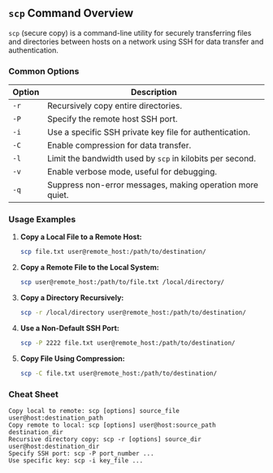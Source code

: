 ## `scp` Command Overview

`scp` (secure copy) is a command-line utility for securely transferring files and directories between hosts on a network using SSH for data transfer and authentication.

### Common Options

| Option     | Description                                                             |
|------------|-------------------------------------------------------------------------|
| `-r`       | Recursively copy entire directories.                                    |
| `-P`       | Specify the remote host SSH port.                                       |
| `-i`       | Use a specific SSH private key file for authentication.                 |
| `-C`       | Enable compression for data transfer.                                   |
| `-l`       | Limit the bandwidth used by `scp` in kilobits per second.               |
| `-v`       | Enable verbose mode, useful for debugging.                              |
| `-q`       | Suppress non-error messages, making operation more quiet.               |

### Usage Examples

1. **Copy a Local File to a Remote Host:**
   ```bash
   scp file.txt user@remote_host:/path/to/destination/
   ```

2. **Copy a Remote File to the Local System:**
   ```bash
   scp user@remote_host:/path/to/file.txt /local/directory/
   ```

3. **Copy a Directory Recursively:**
   ```bash
   scp -r /local/directory user@remote_host:/path/to/destination/
   ```

4. **Use a Non-Default SSH Port:**
   ```bash
   scp -P 2222 file.txt user@remote_host:/path/to/destination/
   ```

5. **Copy File Using Compression:**
   ```bash
   scp -C file.txt user@remote_host:/path/to/destination/
   ```

### Cheat Sheet

```plaintext
Copy local to remote: scp [options] source_file user@host:destination_path
Copy remote to local: scp [options] user@host:source_path destination_dir
Recursive directory copy: scp -r [options] source_dir user@host:destination_dir
Specify SSH port: scp -P port_number ...
Use specific key: scp -i key_file ...
```
